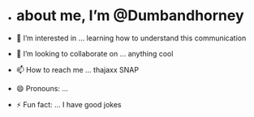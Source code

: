 - # about me, I’m @Dumbandhorney
- 👀 I’m interested in ... learning how to understand this communication

- 💞️ I’m looking to collaborate on ... anything cool
- 📫 How to reach me ... thajaxx SNAP
- 😄 Pronouns: ...
- ⚡ Fun fact: ... I have good jokes

<!---
Dumbandhorney/Dumbandhorney is a ✨ special ✨ repository because its `README.md` (this file) appears on your GitHub profile.
You can click the Preview link to take a look at your changes.
--->


